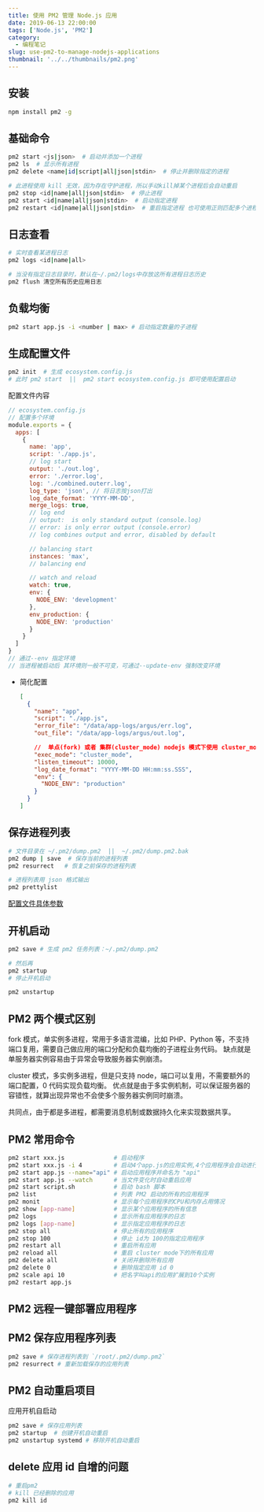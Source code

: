```yaml
---
title: 使用 PM2 管理 Node.js 应用
date: 2019-06-13 22:00:00
tags: ['Node.js', 'PM2']
category:
  - 编程笔记
slug: use-pm2-to-manage-nodejs-applications
thumbnail: '../../thumbnails/pm2.png'
---
```


## 安装

```bash
npm install pm2 -g
```

## 基础命令

```bash
pm2 start <js|json>  # 启动并添加一个进程
pm2 ls  # 显示所有进程
pm2 delete <name|id|script|all|json|stdin>  # 停止并删除指定的进程

# 此进程使用 kill 无效，因为存在守护进程，所以手动kill掉某个进程后会自动重启
pm2 stop <id|name|all|json|stdin>  # 停止进程
pm2 start <id|name|all|json|stdin>  # 启动指定进程
pm2 restart <id|name|all|json|stdin>  # 重启指定进程 也可使用正则匹配多个进程
```

## 日志查看

```bash
# 实时查看某进程日志
pm2 logs <id|name|all>

# 当没有指定日志目录时，默认在~/.pm2/logs中存放这所有进程日志历史
pm2 flush 清空所有历史应用日志
```

## 负载均衡

```bash
pm2 start app.js -i <number | max> # 启动指定数量的子进程
```

## 生成配置文件

```bash
pm2 init  # 生成 ecosystem.config.js
# 此时 pm2 start  ||  pm2 start ecosystem.config.js 即可使用配置启动
```

配置文件内容

```js
// ecosystem.config.js
// 配置多个环境
module.exports = {
  apps: [
    {
      name: 'app',
      script: './app.js',
      // log start
      output: './out.log',
      error: './error.log',
      log: './combined.outerr.log',
      log_type: 'json', // 将日志按json打出
      log_date_format: 'YYYY-MM-DD',
      merge_logs: true,
      // log end
      // output:  is only standard output (console.log)
      // error: is only error output (console.error)
      // log combines output and error, disabled by default

      // balancing start
      instances: 'max',
      // balancing end

      // watch and reload
      watch: true,
      env: {
        NODE_ENV: 'development'
      },
      env_production: {
        NODE_ENV: 'production'
      }
    }
  ]
}
// 通过--env 指定环境
// 当进程被启动后 其环境则一般不可变，可通过--update-env 强制改变环境
```

- 简化配置

  ```json
  [
    {
      "name": "app",
      "script": "./app.js",
      "error_file": "/data/app-logs/argus/err.log",
      "out_file": "/data/app-logs/argus/out.log",

      //  单点(fork) 或者 集群(cluster_mode) nodejs 模式下使用 cluster_mode
      "exec_mode": "cluster_mode",
      "listen_timeout": 10000,
      "log_date_format": "YYYY-MM-DD HH:mm:ss.SSS",
      "env": {
        "NODE_ENV": "production"
      }
    }
  ]
  ```

## 保存进程列表

```bash
# 文件目录在 ~/.pm2/dump.pm2  ||  ~/.pm2/dump.pm2.bak
pm2 dump | save  # 保存当前的进程列表
pm2 resurrect   # 恢复之前保存的进程列表

# 进程列表用 json 格式输出
pm2 prettylist
```

[配置文件具体参数](https://pm2.io/doc/en/runtime/reference/ecosystem-file/)

## 开机启动

```bash
pm2 save # 生成 pm2 任务列表：~/.pm2/dump.pm2

# 然后再
pm2 startup
# 停止开机启动

pm2 unstartup
```

## PM2 两个模式区别

fork 模式，单实例多进程，常用于多语言混编，比如 PHP、Python 等，不支持端口复用，需要自己做应用的端口分配和负载均衡的子进程业务代码。
缺点就是单服务器实例容易由于异常会导致服务器实例崩溃。

cluster 模式，多实例多进程，但是只支持 node，端口可以复用，不需要额外的端口配置，0 代码实现负载均衡。
优点就是由于多实例机制，可以保证服务器的容错性，就算出现异常也不会使多个服务器实例同时崩溃。

共同点，由于都是多进程，都需要消息机制或数据持久化来实现数据共享。

## PM2 常用命令

```bash
pm2 start xxx.js              # 启动程序
pm2 start xxx.js -i 4         # 启动4个app.js的应用实例,4个应用程序会自动进行负载均衡
pm2 start app.js --name="api" # 启动应用程序并命名为 "api"
pm2 start app.js --watch      # 当文件变化时自动重启应用
pm2 start script.sh           # 启动 bash 脚本
pm2 list                      # 列表 PM2 启动的所有的应用程序
pm2 monit                     # 显示每个应用程序的CPU和内存占用情况
pm2 show [app-name]           # 显示某个应用程序的所有信息
pm2 logs                      # 显示所有应用程序的日志
pm2 logs [app-name]           # 显示指定应用程序的日志
pm2 stop all                  # 停止所有的应用程序
pm2 stop 100                  # 停止 id为 100的指定应用程序
pm2 restart all               # 重启所有应用
pm2 reload all                # 重启 cluster mode下的所有应用
pm2 delete all                # 关闭并删除所有应用
pm2 delete 0                  # 删除指定应用 id 0
pm2 scale api 10              # 把名字叫api的应用扩展到10个实例
pm2 restart app.js
```

## PM2 远程一键部署应用程序

## PM2 保存应用程序列表

```bash
pm2 save # 保存进程列表到 `/root/.pm2/dump.pm2`
pm2 resurrect # 重新加载保存的应用列表
```

## PM2 自动重启项目

应用开机自启动

```bash
pm2 save # 保存应用列表
pm2 startup  # 创建开机自动重启
pm2 unstartup systemd # 移除开机自动重启
```

## delete 应用 id 自增的问题

```bash
# 重启pm2
# kill 已经删除的应用
pm2 kill id
```
